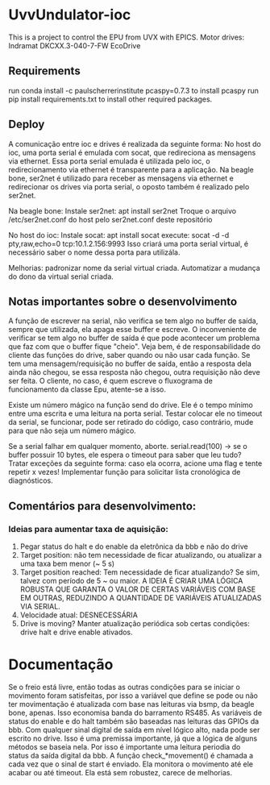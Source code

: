 # UvvUndulator-ioc

This is a project to control the EPU from UVX with EPICS.
Motor drives: Indramat DKCXX.3-040-7-FW EcoDrive

## Requirements

run conda install -c paulscherrerinstitute pcaspy=0.7.3 to install pcaspy
run pip install requirements.txt to install other required packages.

## Deploy

A comunicação entre ioc e drives é realizada da seguinte forma: No host do ioc, uma porta serial é emulada com socat, que redireciona as mensagens via ethernet. Essa porta serial emulada é utilizada pelo ioc, o redirecionamento via ethernet é transparente para a aplicação.
Na beagle bone, ser2net é utilizado para receber as mensagens via ethernet e redirecionar os drives via porta serial, o oposto também é realizado pelo ser2net.

Na beagle bone:
Instale ser2net: apt install ser2net
Troque o arquivo /etc/ser2net.conf do host pelo ser2net.conf deste repositório

No host do ioc:
Instale socat: apt install socat
execute: socat -d -d pty,raw,echo=0 tcp:10.1.2.156:9993
Isso criará uma porta serial virtual, é necessário saber o nome dessa porta para utilizála.

Melhorias: padronizar nome da serial virtual criada.
Automatizar a mudança do dono da virtual serial criada.

## Notas importantes sobre o desenvolvimento
A função de escrever na serial, não verifica se tem algo no buffer de saída, sempre que utilizada, ela apaga esse buffer e escreve. O inconveniente de verificar se tem algo no buffer de saída é que pode acontecer um problema que faz com que o buffer fique "cheio". Veja bem, é de responsabilidade do cliente das funções do drive, saber quando ou não usar cada função. Se tem uma mensagem/requisição no buffer de saída, então a resposta dela ainda não chegou, se essa resposta não chegou, outra requisição não deve ser feita. O cliente, no caso, é quem escreve o fluxograma de funcionamento da classe Epu, atente-se a isso.

Existe um número mágico na função send do drive. Ele é o tempo mínimo entre uma escrita e uma leitura na porta serial. Testar colocar ele no timeout da serial, se funcionar, pode ser retirado do código, caso contrário, mude para que não seja um número mágico.

Se a serial falhar em qualquer momento, aborte.
serial.read(100) -> se o buffer possuir 10 bytes, ele espera o timeout para saber que leu tudo?
Tratar exceções da seguinte forma: caso ela ocorra, acione uma flag e tente repetir x vezes!
Implementar função para solicitar lista cronológica de diagnósticos.

## Comentários para desenvolvimento:
### Ideias para aumentar taxa de aquisição:

1) Pegar status do halt e do enable da eletrônica da bbb e não do drive
2) Target position: não tem necessidade de ficar atualizando, ou atualizar a uma taxa bem menor (~ 5 s)
3) Target position reached: Tem necessidade de ficar atualizando? Se sim, talvez com período de 5 ~ ou maior.
A IDEIA É CRIAR UMA LÓGICA ROBUSTA QUE GARANTA O VALOR DE CERTAS VARIÁVEIS COM BASE EM OUTRAS, REDUZINDO A QUANTIDADE DE VARIÁVEIS ATUALIZADAS VIA SERIAL.
4) Velocidade atual: DESNECESSÁRIA
5) Drive is moving? Manter atualização periódica sob certas condições: drive halt e drive enable ativados.


# Documentação
Se o freio está livre, então todas as outras condições para se iniciar o movimento foram satisfeitas, por isso a variável que define se pode ou não ter movimentação é atualizada com base nas leituras via bsmp, da beagle bone, apenas. Isso economisa banda do barramento RS485. As variáveis de status do enable e do halt também são baseadas nas leituras das GPIOs da bbb.
Com qualquer sinal digital de saída em nível lógico alto, nada pode ser escrito no drive. Isso é uma premissa importante, já que a lógica de alguns métodos se baseia nela. Por isso é importante uma leitura periodia do status da saída digital da bbb.
A função check_*movement() é chamada a cada vez que o sinal de start é enviado. Ela monitora o movimento até ele acabar ou até timeout. Ela está sem robustez, carece de melhorias.
